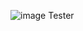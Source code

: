 ![image](https://user-images.githubusercontent.com/94914871/150546089-f338f376-cbb4-483d-af2b-b917e2155edb.png) Tester
